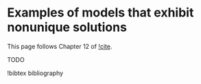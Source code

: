 # Examples of models that exhibit nonunique solutions

This page follows Chapter 12 of [!cite](bethke_2007).

TODO

!bibtex bibliography